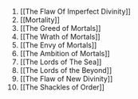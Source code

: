 1. [[The Flaw Of Imperfect Divinity]]
2. [[Mortality]]
3. [[The Greed of Mortals]]
4. [[The Wrath of Mortals]]
5. [[The Envy of Mortals]]
6. [[The Ambition of Mortals]]
7. [[The Lords of The Sea]]
8. [[The Lords of the Beyond]]
9. [[The Flaw of New Divinity]]
10. [[The Shackles of Order]]